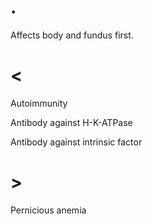 # .

Affects body and fundus first.

# <

Autoimmunity

Antibody against H-K-ATPase

Antibody against intrinsic factor

# >

Pernicious anemia
